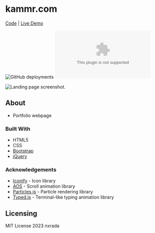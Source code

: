 # kammr.com
[Code](https://github.com/kammererN/kammr.com)  |  [Live Demo]([https://www.kammr.com](https://kammerern.github.io/kammr.com/))

![GitHub deployments](https://img.shields.io/github/deployments/kammererN/kammr.com/github-pages?style=plastic&logo=github)
![GitHub](https://img.shields.io/github/license/kammererN/kammr.com?style=plastic)


![Landing page screenshot.](assets/img/projects/portfolio-page-screenshot.png)

## About 
- Portfolio webpage

### Built With

- HTML5
- CSS
- [Bootstrap](https://getbootstrap.com)
- [jQuery](https://jquery.com)

### Acknowledgements
 
- [Iconify](https://iconify.design/) -  Icon library
- [AOS](https://github.com/michalsnik/aos) - Scroll animation library
- [Particles.js](https://github.com/VincentGarreau/particles.js/) - Particle rendering library
- [Typed.js](https://github.com/mattboldt/typed.js/) - Terminal-like typing animation library


## Licensing 

MIT License 2023 nxrada
